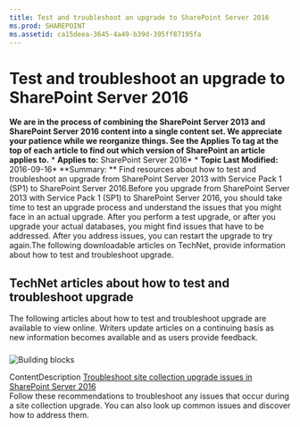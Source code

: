 ```yaml
---
title: Test and troubleshoot an upgrade to SharePoint Server 2016
ms.prod: SHAREPOINT
ms.assetid: ca15deea-3645-4a49-b39d-395ff87195fa
---
```



# Test and troubleshoot an upgrade to SharePoint Server 2016
 **We are in the process of combining the SharePoint Server 2013 and SharePoint Server 2016 content into a single content set. We appreciate your patience while we reorganize things. See the Applies To tag at the top of each article to find out which version of SharePoint an article applies to.** * **Applies to:** SharePoint Server 2016*  * **Topic Last Modified:** 2016-09-16* **Summary: ** Find resources about how to test and troubleshoot an upgrade from SharePoint Server 2013 with Service Pack 1 (SP1) to SharePoint Server 2016.Before you upgrade from SharePoint Server 2013 with Service Pack 1 (SP1) to SharePoint Server 2016, you should take time to test an upgrade process and understand the issues that you might face in an actual upgrade. After you perform a test upgrade, or after you upgrade your actual databases, you might find issues that have to be addressed. After you address issues, you can restart the upgrade to try again.The following downloadable articles on TechNet, provide information about how to test and troubleshoot upgrade.
## TechNet articles about how to test and troubleshoot upgrade

The following articles about how to test and troubleshoot upgrade are available to view online. Writers update articles on a continuing basis as new information becomes available and as users provide feedback.
### 


  
    
    
![Building blocks](images/)
  
    
    
ContentDescription [Troubleshoot site collection upgrade issues in SharePoint Server 2016](html/troubleshoot-site-collection-upgrade-issues-in-sharepoint-server-2016.md) <br/> Follow these recommendations to troubleshoot any issues that occur during a site collection upgrade. You can also look up common issues and discover how to address them.  <br/> 
